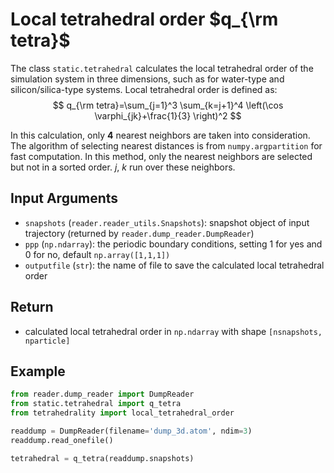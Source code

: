 # Local tetrahedral order $q_{\rm tetra}$

The class `static.tetrahedral` calculates the local tetrahedral order of the simulation system in three dimensions, such as for water-type and silicon/silica-type systems. Local tetrahedral order is defined as:
$$
q_{\rm tetra}=\sum_{j=1}^3 \sum_{k=j+1}^4 \left(\cos \varphi_{jk}+\frac{1}{3} \right)^2
$$

In this calculation, only **4** nearest neighbors are taken into consideration. The algorithm of selecting nearest distances is from `numpy.argpartition` for fast computation. In this method, only the nearest neighbors are selected but not in a sorted order. $j$, $k$ run over these neighbors. 

## Input Arguments
- `snapshots` (`reader.reader_utils.Snapshots`): snapshot object of input trajectory
(returned by `reader.dump_reader.DumpReader`)
- `ppp` (`np.ndarray`): the periodic boundary conditions, setting 1 for yes and 0 for no, default `np.array([1,1,1])`
- `outputfile` (`str`): the name of file to save the calculated local tetrahedral order

## Return
- calculated local tetrahedral order in `np.ndarray` with shape `[nsnapshots, nparticle]`


## Example
```python
from reader.dump_reader import DumpReader
from static.tetrahedral import q_tetra
from tetrahedrality import local_tetrahedral_order

readdump = DumpReader(filename='dump_3d.atom', ndim=3)
readdump.read_onefile()

tetrahedral = q_tetra(readdump.snapshots)
```